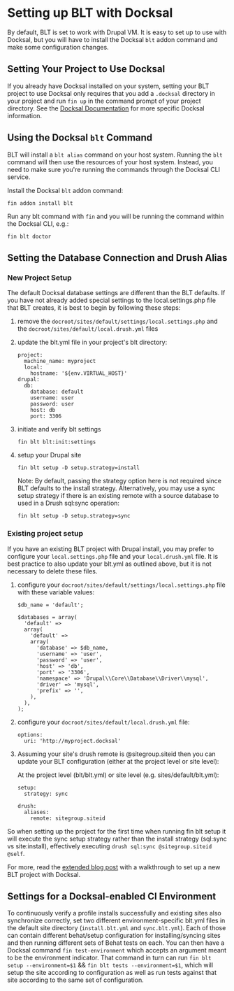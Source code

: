 # Setting up BLT with Docksal

By default, BLT is set to work with Drupal VM. It is easy to set up to use with Docksal, but
you will have to install the Docksal `blt` addon command and make some configuration changes.

## Setting Your Project to Use Docksal

If you already have Docksal installed on your system, setting your BLT project to use Docksal only
requires that you add a `.docksal` directory in your project and run `fin up` in the command prompt
of your project directory. See the [Docksal Documentation](https://docs.docksal.io) for more specific
Docksal information.

## Using the Docksal `blt` Command

BLT will install a `blt alias` command on your host system. Running the `blt` command will
then use the resources of your host system. Instead, you need to make sure you're running
the commands through the Docksal CLI service.

Install the Docksal `blt` addon command:
```
fin addon install blt
```

Run any blt command with `fin` and you will be running the command within the Docksal CLI, e.g.:
```
fin blt doctor
```


## Setting the Database Connection and Drush Alias

### New Project Setup

The default Docksal database settings are different than the BLT defaults. If you have not already
added special settings to the local.settings.php file that BLT creates, it is best to begin by
following these steps:

1. remove the `docroot/sites/default/settings/local.settings.php` and the `docroot/sites/default/local.drush.yml` files
2. update the blt.yml file in your project's blt directory:

    ```
    project:
      machine_name: myproject
      local:
        hostname: '${env.VIRTUAL_HOST}'
    drupal:
      db:
        database: default
        username: user
        password: user
        host: db
        port: 3306
    ```
3. initiate and verify blt settings
    ```
    fin blt blt:init:settings
    ```
4. setup your Drupal site
    ```
    fin blt setup -D setup.strategy=install
    ```

    Note: By default, passing the strategy option here is not required since BLT defaults to the install strategy. 
    Alternatively, you may use a sync setup strategy if there is an existing remote with a source database to used in a Drush sql:sync operation:
    ```
    fin blt setup -D setup.strategy=sync
    ```

### Existing project setup
If you have an existing BLT project with Drupal install, you may prefer to configure your `local.settings.php`
file and your `local.drush.yml` file. It is best practice to also update your blt.yml as outlined above, but
it is not necessary to delete these files.

1. configure your `docroot/sites/default/settings/local.settings.php` file with these variable values:

    ```
    $db_name = 'default';

    $databases = array(
      'default' =>
      array(
        'default' =>
        array(
          'database' => $db_name,
          'username' => 'user',
          'password' => 'user',
          'host' => 'db',
          'port' => '3306',
          'namespace' => 'Drupal\\Core\\Database\\Driver\\mysql',
          'driver' => 'mysql',
          'prefix' => '',
        ),
      ),
    );
    ```
2. configure your `docroot/sites/default/local.drush.yml` file:
    ```
    options:
      uri: 'http://myproject.docksal'
    ```
3. Assuming your site's drush remote is @sitegroup.siteid then you can update your BLT configuration (either at the project level or site level):

    At the project level (blt/blt.yml) or site level (e.g. sites/default/blt.yml):
    ```
    setup:
      strategy: sync

    drush:
      aliases:
        remote: sitegroup.siteid
    ```
So when setting up the project for the first time when running fin blt setup it will execute the sync setup strategy rather than the install strategy
(sql:sync vs site:install), effectively executing
`drush sql:sync @sitegroup.siteid @self`.

For more, read the [extended blog post](https://blog.docksal.io/docksal-and-acquia-blt-1552540a3b9f) with a walkthrough to set up a new BLT project with Docksal.

## Settings for a Docksal-enabled CI Environment

To continuously verify a profile installs successfully and existing sites also synchronize correctly, set 
two different environment-specific blt.yml files in the default site directory (`install.blt.yml` and `sync.blt.yml`). 
Each of those can contain different behat/setup configuration for installing/syncing sites and then running different sets 
of Behat tests on each. You can then have a Docksal command `fin test-environment` which accepts an argument meant to be the 
environment indicator. That command in turn can run `fin blt setup --environment=$1` && `fin blt tests --environment=$1`, which 
will setup the site according to configuration as well as run tests against that site according to the same set of 
configuration.